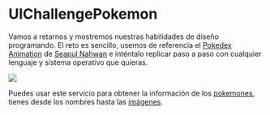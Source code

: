 # UIChallengePokemon

Vamos a retarnos y mostremos nuestras habilidades de diseño programando. El reto es sencillo, usemos de referencia el [Pokedex Animation](https://dribbble.com/shots/6563578-Pokedex-App-Animation) de [Seapul Nahwan](https://dribbble.com/saepulnahwan23) e inténtalo replicar paso a paso con cualquier lenguaje y sistema operativo que quieras. 


![](https://cdn.dribbble.com/users/1171520/screenshots/6540871/pokedex2.png)

Puedes usar este servicio para obtener la información de los [pokemones](https://github.com/fanzeyi/pokemon.json/blob/master/pokedex.json), tienes desde los nombres hasta las [imágenes](https://github.com/fanzeyi/pokemon.json/tree/master/thumbnails).
